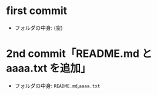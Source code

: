 # first commit
- フォルダの中身: (空)

# 2nd commit「README.md と aaaa.txt を追加」
- フォルダの中身: `README.md`,`aaaa.txt`